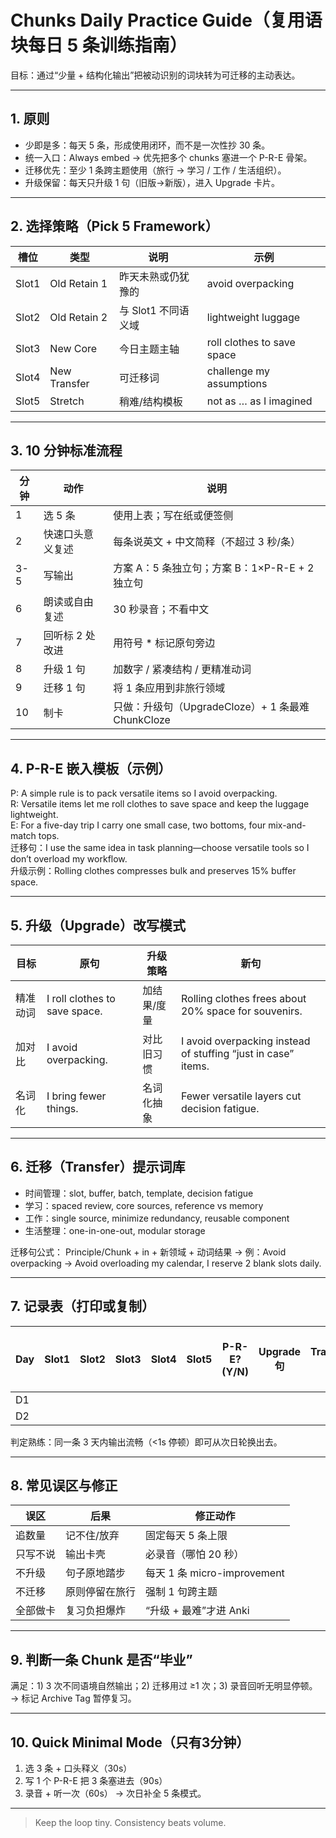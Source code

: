 # Chunks Daily Practice Guide（复用语块每日 5 条训练指南）

目标：通过“少量 + 结构化输出”把被动识别的词块转为可迁移的主动表达。

---
## 1. 原则
- 少即是多：每天 5 条，形成使用闭环，而不是一次性抄 30 条。
- 统一入口：Always embed → 优先把多个 chunks 塞进一个 P-R-E 骨架。
- 迁移优先：至少 1 条跨主题使用（旅行 → 学习 / 工作 / 生活组织）。
- 升级保留：每天只升级 1 句（旧版→新版），进入 Upgrade 卡片。

---
## 2. 选择策略（Pick 5 Framework）
| 槽位 | 类型 | 说明 | 示例 |
|------|------|------|------|
| Slot1 | Old Retain 1 | 昨天未熟或仍犹豫的 | avoid overpacking |
| Slot2 | Old Retain 2 | 与 Slot1 不同语义域 | lightweight luggage |
| Slot3 | New Core | 今日主题主轴 | roll clothes to save space |
| Slot4 | New Transfer | 可迁移词 | challenge my assumptions |
| Slot5 | Stretch | 稍难/结构模板 | not as … as I imagined |

---
## 3. 10 分钟标准流程
| 分钟 | 动作 | 说明 |
|------|------|------|
| 1 | 选 5 条 | 使用上表；写在纸或便签侧 |
| 2 | 快速口头意义复述 | 每条说英文 + 中文简释（不超过 3 秒/条） |
| 3-5 | 写输出 | 方案 A：5 条独立句；方案 B：1×P-R-E + 2 独立句 |
| 6 | 朗读或自由复述 | 30 秒录音；不看中文 |
| 7 | 回听标 2 处改进 | 用符号 * 标记原句旁边 |
| 8 | 升级 1 句 | 加数字 / 紧凑结构 / 更精准动词 |
| 9 | 迁移 1 句 | 将 1 条应用到非旅行领域 |
| 10 | 制卡 | 只做：升级句（UpgradeCloze）+ 1 条最难 ChunkCloze |

---
## 4. P-R-E 嵌入模板（示例）
P: A simple rule is to pack versatile items so I avoid overpacking.  
R: Versatile items let me roll clothes to save space and keep the luggage lightweight.  
E: For a five-day trip I carry one small case, two bottoms, four mix-and-match tops.  
迁移句：I use the same idea in task planning—choose versatile tools so I don’t overload my workflow.  
升级示例：Rolling clothes compresses bulk and preserves 15% buffer space.

---
## 5. 升级（Upgrade）改写模式
| 目标 | 原句 | 升级策略 | 新句 |
|------|------|----------|------|
| 精准动词 | I roll clothes to save space. | 加结果/度量 | Rolling clothes frees about 20% space for souvenirs. |
| 加对比 | I avoid overpacking. | 对比旧习惯 | I avoid overpacking instead of stuffing “just in case” items. |
| 名词化 | I bring fewer things. | 名词化抽象 | Fewer versatile layers cut decision fatigue. |

---
## 6. 迁移（Transfer）提示词库
- 时间管理：slot, buffer, batch, template, decision fatigue
- 学习：spaced review, core sources, reference vs memory
- 工作：single source, minimize redundancy, reusable component
- 生活整理：one-in-one-out, modular storage

迁移句公式：
Principle/Chunk + in + 新领域 + 动词结果 → 例：Avoid overpacking → Avoid overloading my calendar, I reserve 2 blank slots daily.

---
## 7. 记录表（打印或复制）
| Day | Slot1 | Slot2 | Slot3 | Slot4 | Slot5 | P-R-E? (Y/N) | Upgrade句 | Transfer句 | 复盘备注 |
|-----|-------|-------|-------|-------|-------|--------------|-----------|-----------|----------|
| D1 | | | | | | | | | |
| D2 | | | | | | | | | |

判定熟练：同一条 3 天内输出流畅（<1s 停顿）即可从次日轮换出去。

---
## 8. 常见误区与修正
| 误区 | 后果 | 修正动作 |
|------|------|----------|
| 追数量 | 记不住/放弃 | 固定每天 5 条上限 |
| 只写不说 | 输出卡壳 | 必录音（哪怕 20 秒） |
| 不升级 | 句子原地踏步 | 每天 1 条 micro-improvement |
| 不迁移 | 原则停留在旅行 | 强制 1 句跨主题 |
| 全部做卡 | 复习负担爆炸 | “升级 + 最难”才进 Anki |

---
## 9. 判断一条 Chunk 是否“毕业”
满足：1) 3 次不同语境自然输出；2) 迁移用过 ≥1 次；3) 录音回听无明显停顿。→ 标记 Archive Tag 暂停复习。

---
## 10. Quick Minimal Mode（只有3分钟）
1. 选 3 条 + 口头释义（30s）
2. 写 1 个 P-R-E 把 3 条塞进去（90s）
3. 录音 + 听一次（60s）
→ 次日补全 5 条模式。

---
> Keep the loop tiny. Consistency beats volume.
